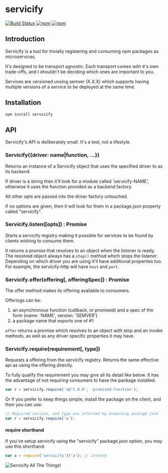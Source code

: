 # servicify

[![Build Status](https://travis-ci.org/allain/servicify.svg)](https://travis-ci.org/allain/servicify)
[![npm](https://img.shields.io/npm/v/servicify.svg)]()
[![npm](https://img.shields.io/npm/l/servicify.svg)]()

## Introduction

Servicify is a tool for trivially registering and consuming npm packages as microservices.

It's designed to be transport agnostic. Each transport comes with it's own trade-offs, and I shouldn't be deciding which ones are important to you.

Services are versioned unsing semver (X.X.X) which supports having multiple versions of a service to be deployed at the same time.

## Installation

```bash
npm install servicify
```

## API

Servicify's API is deliberately small. It's a tool, not a lifestyle.

### Servicify({driver: name|function, ...})

Returns an instance of a Servicify object that uses the specified driver to as its backend.

If driver is a string then it'll look for a module called 'servicify-NAME', otherwise it uses the function provided as a backend factory.

All other opts are passed into the driver factory untouched.

If no options are given, then it will look for them in a package.json property called "servicify". 

### Servicify.listen([opts]) : Promise

Starts a servicify registry making it possible for services to be found by clients wishing to consume them.
 
It returns a promise that resolves to an object when the listener is ready. The resolved object always has a `stop()` method which stops the listener. Depending on which driver you are using it'll have additional properties too. For example, the servicify-http will have `host` and `port`.

### Servicify.offer(offering[, offeringSpec]) : Promise

The offer method makes its offering available to consumers.

Offerings can be:

1. an asynchronous function (callback, or promised) and a spec of the form {name: 'NAME', version: 'SEMVER'}
2. a package name that exports one of #1

`offer` returns a promise which resolves to an object with stop and an invoke methods, as well as any driver specific properties it may have.

### Servicify.require(requirement[, type])

Requests a offering from the servicify registry. Returns the same effective api as using the offering directly.

To fully qualify the requirement you may give all its detail like below. It has the advantage of not requiring consumers to have the package installed.

```js
var r = servicify.require('a@^1.0.0', 'promised-function');
```

Or if you prefer to keep things simple, install the package on the client, and then you can use:

```js
// Required version, and type are inferred by examining package.json
var r = servicify.require('a');
```

#### require shorthand

If you've setup servicify using the "servicify" package.json option, you may use this shorthand:

```js
var a = require('servicify')('a'); // instead
```

![Servicify All The Things!](https://docs.google.com/uc?id=0B66puqNhVuXQWUVQX3NkQU1EdWs&export=download)
